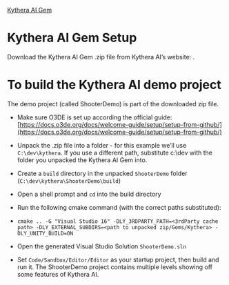 [Kythera AI Gem](index.md)

# Kythera AI Gem Setup

Download the Kythera AI Gem .zip file from Kythera AI’s website: <insert URL here>.

To build the Kythera AI demo project
====================================

The demo project (called ShooterDemo) is part of the downloaded zip file.

*   Make sure O3DE is set up according the official guide: [https://docs.o3de.org/docs/welcome-guide/setup/setup-from-github/](https://docs.o3de.org/docs/welcome-guide/setup/setup-from-github/)
    
*   Unpack the .zip file into a folder - for this example we’ll use `C:\dev\kythera`. If you use a different path, substitute c:\\dev with the folder you unpacked the Kythera AI Gem into.
    
*   Create a `build` directory in the unpacked `ShooterDemo` folder (`C:\dev\kythera\ShooterDemo\build`)
    
*   Open a shell prompt and `cd` into the build directory
    
*   Run the following cmake command (with the correct paths substituted):
    
*   `cmake .. -G "Visual Studio 16" -DLY_3RDPARTY_PATH=<3rdParty cache path> -DLY_EXTERNAL_SUBDIRS=<path to unpacked zip/Gems/Kythera> -DLY_UNITY_BUILD=ON`
    
*   Open the generated Visual Studio Solution `ShooterDemo.sln`
    
*   Set `Code/Sandbox/Editor/Editor` as your startup project, then build and run it. The ShooterDemo project contains multiple levels showing off some features of Kythera AI.
    
